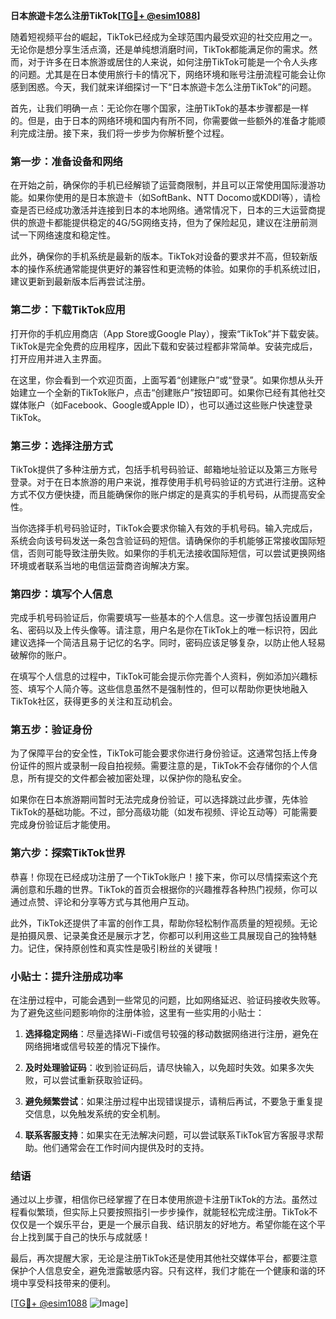 **日本旅遊卡怎么注册TikTok[[TG💪+ @esim1088](https://t.me/s/esim1088)]**

随着短视频平台的崛起，TikTok已经成为全球范围内最受欢迎的社交应用之一。无论你是想分享生活点滴，还是单纯想消磨时间，TikTok都能满足你的需求。然而，对于许多在日本旅游或居住的人来说，如何注册TikTok可能是一个令人头疼的问题。尤其是在日本使用旅行卡的情况下，网络环境和账号注册流程可能会让你感到困惑。今天，我们就来详细探讨一下“日本旅遊卡怎么注册TikTok”的问题。

首先，让我们明确一点：无论你在哪个国家，注册TikTok的基本步骤都是一样的。但是，由于日本的网络环境和国内有所不同，你需要做一些额外的准备才能顺利完成注册。接下来，我们将一步步为你解析整个过程。

### **第一步：准备设备和网络**

在开始之前，确保你的手机已经解锁了运营商限制，并且可以正常使用国际漫游功能。如果你使用的是日本旅遊卡（如SoftBank、NTT Docomo或KDDI等），请检查是否已经成功激活并连接到日本的本地网络。通常情况下，日本的三大运营商提供的旅遊卡都能提供稳定的4G/5G网络支持，但为了保险起见，建议在注册前测试一下网络速度和稳定性。

此外，确保你的手机系统是最新的版本。TikTok对设备的要求并不高，但较新版本的操作系统通常能提供更好的兼容性和更流畅的体验。如果你的手机系统过旧，建议更新到最新版本后再尝试注册。

### **第二步：下载TikTok应用**

打开你的手机应用商店（App Store或Google Play），搜索“TikTok”并下载安装。TikTok是完全免费的应用程序，因此下载和安装过程都非常简单。安装完成后，打开应用并进入主界面。

在这里，你会看到一个欢迎页面，上面写着“创建账户”或“登录”。如果你想从头开始建立一个全新的TikTok账户，点击“创建账户”按钮即可。如果你已经有其他社交媒体账户（如Facebook、Google或Apple ID），也可以通过这些账户快速登录TikTok。

### **第三步：选择注册方式**

TikTok提供了多种注册方式，包括手机号码验证、邮箱地址验证以及第三方账号登录。对于在日本旅游的用户来说，推荐使用手机号码验证的方式进行注册。这种方式不仅方便快捷，而且能确保你的账户绑定的是真实的手机号码，从而提高安全性。

当你选择手机号码验证时，TikTok会要求你输入有效的手机号码。输入完成后，系统会向该号码发送一条包含验证码的短信。请确保你的手机能够正常接收国际短信，否则可能导致注册失败。如果你的手机无法接收国际短信，可以尝试更换网络环境或者联系当地的电信运营商咨询解决方案。

### **第四步：填写个人信息**

完成手机号码验证后，你需要填写一些基本的个人信息。这一步骤包括设置用户名、密码以及上传头像等。请注意，用户名是你在TikTok上的唯一标识符，因此建议选择一个简洁且易于记忆的名字。同时，密码应该足够复杂，以防止他人轻易破解你的账户。

在填写个人信息的过程中，TikTok可能会提示你完善个人资料，例如添加兴趣标签、填写个人简介等。这些信息虽然不是强制性的，但可以帮助你更快地融入TikTok社区，获得更多的关注和互动机会。

### **第五步：验证身份**

为了保障平台的安全性，TikTok可能会要求你进行身份验证。这通常包括上传身份证件的照片或录制一段自拍视频。需要注意的是，TikTok不会存储你的个人信息，所有提交的文件都会被加密处理，以保护你的隐私安全。

如果你在日本旅游期间暂时无法完成身份验证，可以选择跳过此步骤，先体验TikTok的基础功能。不过，部分高级功能（如发布视频、评论互动等）可能需要完成身份验证后才能使用。

### **第六步：探索TikTok世界**

恭喜！你现在已经成功注册了一个TikTok账户！接下来，你可以尽情探索这个充满创意和乐趣的世界。TikTok的首页会根据你的兴趣推荐各种热门视频，你可以通过点赞、评论和分享等方式与其他用户互动。

此外，TikTok还提供了丰富的创作工具，帮助你轻松制作高质量的短视频。无论是拍摄风景、记录美食还是展示才艺，你都可以利用这些工具展现自己的独特魅力。记住，保持原创性和真实性是吸引粉丝的关键哦！

### **小贴士：提升注册成功率**

在注册过程中，可能会遇到一些常见的问题，比如网络延迟、验证码接收失败等。为了避免这些问题影响你的注册体验，这里有一些实用的小贴士：

1. **选择稳定网络**：尽量选择Wi-Fi或信号较强的移动数据网络进行注册，避免在网络拥堵或信号较差的情况下操作。
   
2. **及时处理验证码**：收到验证码后，请尽快输入，以免超时失效。如果多次失败，可以尝试重新获取验证码。

3. **避免频繁尝试**：如果注册过程中出现错误提示，请稍后再试，不要急于重复提交信息，以免触发系统的安全机制。

4. **联系客服支持**：如果实在无法解决问题，可以尝试联系TikTok官方客服寻求帮助。他们通常会在工作时间内提供及时的支持。

### **结语**

通过以上步骤，相信你已经掌握了在日本使用旅遊卡注册TikTok的方法。虽然过程看似繁琐，但实际上只要按照指引一步步操作，就能轻松完成注册。TikTok不仅仅是一个娱乐平台，更是一个展示自我、结识朋友的好地方。希望你能在这个平台上找到属于自己的快乐与成就感！

最后，再次提醒大家，无论是注册TikTok还是使用其他社交媒体平台，都要注意保护个人信息安全，避免泄露敏感内容。只有这样，我们才能在一个健康和谐的环境中享受科技带来的便利。

[[TG💪+ @esim1088](https://t.me/s/esim1088) ![Image](https://i.postimg.cc/4NQfJmqS/Snipaste-2025-05-13-00-14-12.png)]